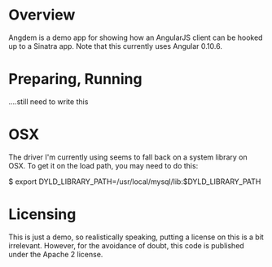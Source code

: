 # Overview

Angdem is a demo app for showing how an AngularJS client can be hooked up to a Sinatra app. Note that this currently uses Angular 0.10.6.

# Preparing, Running

....still need to write this

# OSX 

The driver I'm currently using seems to fall back on a system library on OSX. To get it on the load path, you may need to do this:

  $ export DYLD_LIBRARY_PATH=/usr/local/mysql/lib:$DYLD_LIBRARY_PATH
  
# Licensing

This is just a demo, so realistically speaking, putting a license on this is a bit irrelevant. However, for the avoidance of doubt, this code is published under the Apache 2 license.